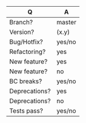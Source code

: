 | Q             | A
| ------------- | ---
| Branch?       | master
| Version?      | (x.y) <!-- check composer.json file -->
| Bug/Hotfix?   | yes/no
| Refactoring?  | yes <!-- explain -->
| New feature?  | yes <!-- don't forget to update src/**/CHANGELOG.md files -->
| New feature?  | no <!-- don't update src/**/CHANGELOG.md files -->
| BC breaks?    | yes/no
| Deprecations? | yes <!-- don't forget to update UPGRADE-*.md files -->
| Deprecations? | no <!-- don't update UPGRADE-*.md files -->
| Tests pass?   | yes/no

<!-- Bug fixes must be submitted against the minor branch affected         -->
<!-- features and deprecations must be submitted against the master branch -->
<!-- Replace this comment by a description of what your PR is solving      -->

